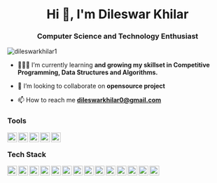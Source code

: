 
<h1 align="center">Hi 👋, I'm Dileswar Khilar</h1>
<h3 align="center">Computer Science and Technology Enthusiast</h3>

<p align="left"> <img src="https://komarev.com/ghpvc/?username=dileswarkhilar1&label=Profile%20views&color=0e75b6&style=flat" alt="dileswarkhilar1" /> </p>

- 👨🏽‍💻 I’m currently learning **and growing my skillset in Competitive Programming, Data Structures and Algorithms.**

- 🤝 I’m looking to collaborate on **opensource project**

- 📫 How to reach me **dileswarkhilar0@gmail.com**




### Tools
<img align="left" alt="vscode" width="22px" src="https://code.visualstudio.com/assets/images/code-stable.png"/>
<img align="left" alt="git" width="22px" src="https://git-scm.com/images/logos/downloads/Git-Icon-1788C.png"/>
<img align="left" alt="git" width="22px" src="https://upload.wikimedia.org/wikipedia/commons/2/2f/PowerShell_5.0_icon.png"/>
<img align="left" alt="git" width="22px" src="https://www.freepnglogos.com/uploads/linux-png/linux-logo-logo-brands-for-0.png"/>
<img align="left" alt="git" width="22px" src="https://assets.ubuntu.com/v1/ce518a18-CoF-2022_solid+O.svg"/>
</br>



### Tech Stack
<img align="left" alt="vscode" width="22px" src="https://upload.wikimedia.org/wikipedia/commons/1/18/ISO_C%2B%2B_Logo.svg"/>
<img align="left" alt="vscode" width="22px" src="https://upload.wikimedia.org/wikipedia/commons/c/c3/Python-logo-notext.svg"/>
<img align="left" alt="vscode" width="22px" src="https://www.freepnglogos.com/uploads/html5-logo-png/html5-logo-html-logo-0.png"/>
<img align="left" alt="vscode" width="22px" src="https://upload.wikimedia.org/wikipedia/commons/6/62/CSS3_logo.svg"/>
<img align="left" alt="vscode" width="22px" src="https://upload.wikimedia.org/wikipedia/commons/9/96/Sass_Logo_Color.svg"/>
<img align="left" alt="vscode" width="22px" src="https://upload.wikimedia.org/wikipedia/commons/b/b2/Bootstrap_logo.svg"/>
<img align="left" alt="vscode" width="22px" src="https://upload.wikimedia.org/wikipedia/commons/d/d5/Tailwind_CSS_Logo.svg"/>
<img align="left" alt="vscode" width="22px" src="https://upload.wikimedia.org/wikipedia/commons/9/99/Unofficial_JavaScript_logo_2.svg"/>
<img align="left" alt="vscode" width="22px" src="https://cdn.freebiesupply.com/logos/large/2x/react-1-logo-png-transparent.png"/>
<img align="left" alt="vscode" width="22px" src="https://cdn-icons-png.flaticon.com/512/5968/5968322.png"/>
<img align="left" alt="vscode" width="22px" src="https://infinapps.com/wp-content/uploads/2018/10/mongodb-logo.png"/>
<img align="left" alt="vscode" width="22px" src="https://cdn4.iconfinder.com/data/icons/logos-3/600/React.js_logo-512.png"/>
<img align="left" alt="vscode" width="22px" src="https://img.icons8.com/color/344/flutter.png"/>
<img align="left" alt="vscode" width="22px" src="https://upload.wikimedia.org/wikipedia/commons/0/06/Kotlin_Icon.svg"/>

















